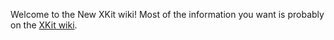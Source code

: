 Welcome to the New XKit wiki! Most of the information you want is probably on the [XKit wiki](https://github.com/atesh/XKit/wiki).